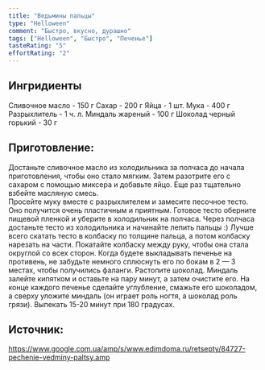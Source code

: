 ```yaml
---
title: "Ведьмины пальцы"
type: "Helloween"
comment: "Быстро, вкусно, дурашно"
tags: ["Helloween", "Быстро", "Печенье"]
tasteRating: "5"
effortRating: "2"
---
```


## Ингридиенты

Сливочное масло - 150 г
Сахар - 200 г
Яйца - 1 шт.
Мука - 400 г
Разрыхлитель - 1 ч. л.
Миндаль жареный - 100 г
Шоколад черный горький - 30 г


## Приготовление:

Достаньте сливочное масло из холодильника за полчаса до начала приготовления, чтобы оно стало мягким. Затем разотрите его с сахаром с помощью миксера и добавьте яйцо. Еще раз тщательно взбейте масляную смесь.  
Просейте муку вместе с разрыхлителем и замесите песочное тесто. Оно получится очень пластичным и приятным. Готовое тесто оберните пищевой пленкой и уберите в холодильник на полчаса.
Через полчаса достаньте тесто из холодильника и начинайте лепить пальцы :) Лучше всего скатать тесто в колбаску по толщине пальца, а потом колбаску нарезать на части. Покатайте колбаску между руку, чтобы она стала округлой со всех сторон. Когда будете выкладывать печенье на противень, не забудьте немного сплюснуть его по бокам в 2 — 3 местах, чтобы получились фаланги. Растопите шоколад. Миндаль залейте кипятком и оставьте на пару минут, а затем очистите его. На конце каждого печенье сделайте углубление, смажьте его шоколадом, а сверху уложите миндаль (он играет роль ногтя, а шоколад роль грязи).
Выпекать 15-20 минут при 180 градусах.  
 

## Источник: 
https://www.google.com.ua/amp/s/www.edimdoma.ru/retsepty/84727-pechenie-vedminy-paltsy.amp